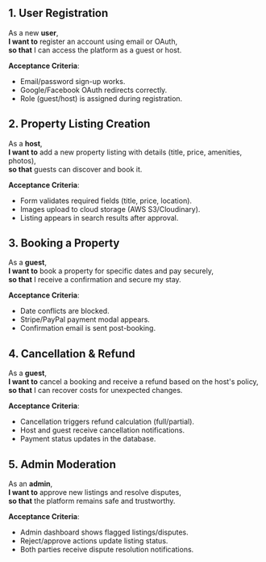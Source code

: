 ## 1. User Registration
As a new **user**,  
**I want to** register an account using email or OAuth,  
**so that** I can access the platform as a guest or host.  

**Acceptance Criteria**:  
- Email/password sign-up works.  
- Google/Facebook OAuth redirects correctly.  
- Role (guest/host) is assigned during registration.  

## 2. Property Listing Creation  
As a **host**,  
**I want to** add a new property listing with details (title, price, amenities, photos),  
**so that** guests can discover and book it.  

**Acceptance Criteria**:  
- Form validates required fields (title, price, location).  
- Images upload to cloud storage (AWS S3/Cloudinary).  
- Listing appears in search results after approval.  

## 3. Booking a Property  
As a **guest**,  
**I want to** book a property for specific dates and pay securely,  
**so that** I receive a confirmation and secure my stay.  

**Acceptance Criteria**:  
- Date conflicts are blocked.  
- Stripe/PayPal payment modal appears.  
- Confirmation email is sent post-booking.  

## 4. Cancellation & Refund  
As a **guest**,  
**I want to** cancel a booking and receive a refund based on the host's policy,  
**so that** I can recover costs for unexpected changes.  

**Acceptance Criteria**:  
- Cancellation triggers refund calculation (full/partial).  
- Host and guest receive cancellation notifications.  
- Payment status updates in the database.  

## 5. Admin Moderation  
As an **admin**,  
**I want to** approve new listings and resolve disputes,  
**so that** the platform remains safe and trustworthy.  

**Acceptance Criteria**:  
- Admin dashboard shows flagged listings/disputes.  
- Reject/approve actions update listing status.  
- Both parties receive dispute resolution notifications.  
